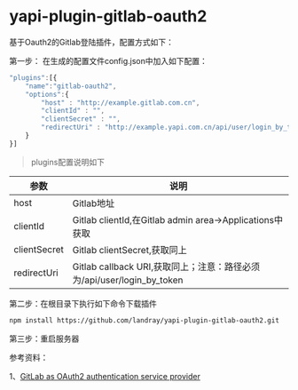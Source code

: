 # yapi-plugin-gitlab-oauth2

基于Oauth2的Gitlab登陆插件，配置方式如下：

第一步： 在生成的配置文件config.json中加入如下配置：

```js
"plugins":[{
	"name":"gitlab-oauth2",
	"options":{
		"host" : "http://example.gitlab.com.cn",
		"clientId" : "",
		"clientSecret" : "",
		"redirectUri" : "http://example.yapi.com.cn/api/user/login_by_token"
	}
}]
```

>plugins配置说明如下

| 参数 | 说明 |
| --- | --- | 
| host | Gitlab地址 |
| clientId | Gitlab clientId,在Gitlab admin area->Applications中获取 |
| clientSecret | Gitlab clientSecret,获取同上 |
| redirectUri | Gitlab callback URI,获取同上；注意：路径必须为/api/user/login_by_token |

第二步：在根目录下执行如下命令下载插件

```bash
npm install https://github.com/landray/yapi-plugin-gitlab-oauth2.git 
```

第三步：重启服务器

参考资料：
	
1、[GitLab as OAuth2 authentication service provider](https://docs.gitlab.com/ee/integration/oauth_provider.html)